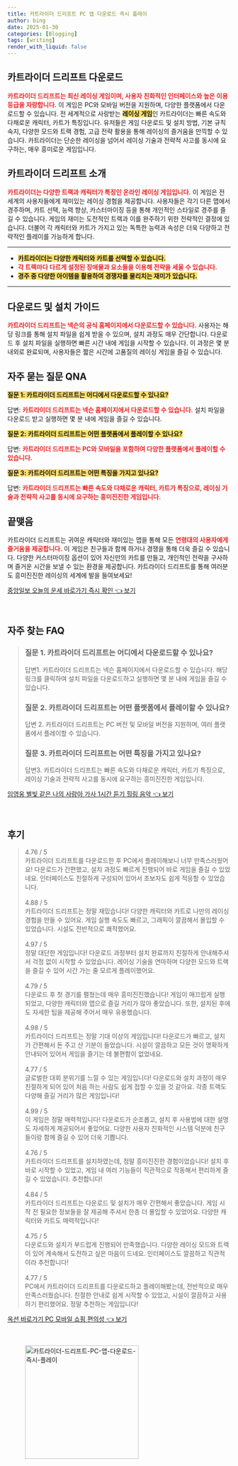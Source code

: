 ```yaml
---
title: 카트라이더 드리프트 PC 앱 다운로드 즉시 플레이
author: bing
date: 2025-01-30
categories: [Blogging]
tags: [writing]
render_with_liquid: false
---
```



<h2 id='카트라이더-드리프트-다운로드'>카트라이더 드리프트 다운로드</h2>

<p><b><span style="color: #ee2323;">카트라이더 드리프트는 최신 레이싱 게임이며, 사용자 친화적인 인터페이스와 높은 이용 등급을 자랑합니다.</span></b> 이 게임은 PC와 모바일 버전을 지원하며, 다양한 플랫폼에서 다운로드할 수 있습니다. 전 세계적으로 사랑받는 <b><span style="background-color: #ffe066;">레이싱 게임</span></b>인 카트라이더는 빠른 속도와 다채로운 캐릭터, 카트가 특징입니다. 유저들은 게임 다운로드 및 설치 방법, 기본 규칙 숙지, 다양한 모드와 트랙 경험, 고급 전략 활용을 통해 레이싱의 즐거움을 만끽할 수 있습니다. 카트라이더는 단순한 레이싱을 넘어서 레이싱 기술과 전략적 사고를 동시에 요구하는, 매우 흥미로운 게임입니다.</p>

<h2 id='카트라이더-드리프트-소개'>카트라이더 드리프트 소개</h2>

<p><b><span style="color: #ee2323;">카트라이더는 다양한 트랙과 캐릭터가 특징인 온라인 레이싱 게임입니다.</span></b> 이 게임은 전 세계의 사용자들에게 재미있는 레이싱 경험을 제공합니다. 사용자들은 각기 다른 맵에서 경주하며, 카트 선택, 능력 향상, 카스터마이징 등을 통해 개인적인 스타일로 경주를 즐길 수 있습니다. 게임의 재미는 도전적인 트랙과 이를 완주하기 위한 전략적인 결정에 있습니다. 더불어 각 캐릭터와 카트가 가지고 있는 독특한 능력과 속성은 더욱 다양하고 전략적인 플레이를 가능하게 합니다.</p>

<hr />

<ul>
    <li><b><span style="background-color: #ffe066;">카트라이더는 다양한 캐릭터와 카트를 선택할 수 있습니다.</span></b></li>
    <li><b><span style="color: #ee2323;">각 트랙마다 다르게 설정된 장애물과 요소들을 이용해 전략을 세울 수 있습니다.</span></b></li>
    <li><b><span style="background-color: #ffe066;">경주 중 다양한 아이템을 활용하여 경쟁자를 물리치는 재미가 있습니다.</span></b></li>
</ul>

<hr />

<h2 id='다운로드-및-설치-가이드'>다운로드 및 설치 가이드</h2>

<p><b><span style="color: #ee2323;">카트라이더 드리프트는 넥슨의 공식 홈페이지에서 다운로드할 수 있습니다.</span></b> 사용자는 해당 링크를 통해 설치 파일을 쉽게 받을 수 있으며, 설치 과정도 매우 간단합니다. 다운로드 후 설치 파일을 실행하면 빠른 시간 내에 게임을 시작할 수 있습니다. 이 과정은 몇 분 내외로 완료되며, 사용자들은 짧은 시간에 고품질의 레이싱 게임을 즐길 수 있습니다.</p>

<h2 id='자주-묻는-질문-FAQ'>자주 묻는 질문 QNA</h2>

<p><b><span style="background-color: #ffe066;">질문 1: 카트라이더 드리프트는 어디에서 다운로드할 수 있나요?</span></b></p>

<p>답변: <b><span style="color: #ee2323;">카트라이더 드리프트는 넥슨 홈페이지에서 다운로드할 수 있습니다.</span></b> 설치 파일을 다운로드 받고 실행하면 몇 분 내에 게임을 즐길 수 있습니다.</p>

<p><b><span style="background-color: #ffe066;">질문 2: 카트라이더 드리프트는 어떤 플랫폼에서 플레이할 수 있나요?</span></b></p>

<p>답변: <b><span style="color: #ee2323;">카트라이더 드리프트는 PC와 모바일을 포함하여 다양한 플랫폼에서 플레이할 수 있습니다.</span></b></p>

<p><b><span style="background-color: #ffe066;">질문 3: 카트라이더 드리프트는 어떤 특징을 가지고 있나요?</span></b></p>

<p>답변: <b><span style="color: #ee2323;">카트라이더 드리프트는 빠른 속도와 다채로운 캐릭터, 카트가 특징으로, 레이싱 기술과 전략적 사고를 동시에 요구하는 흥미진진한 게임입니다.</span></b></p>

<h2 id='끝맺음'>끝맺음</h2>

<p>카트라이더 드리프트는 귀여운 캐릭터와 재미있는 맵을 통해 모든 <b><span style="color: #ee2323;">연령대의 사용자에게 즐거움을 제공합니다.</span></b> 이 게임은 친구들과 함께 하거나 경쟁을 통해 더욱 즐길 수 있습니다. 다양한 커스터마이징 옵션이 있어 자신만의 카트를 만들고, 개인적인 전략을 구사하며 즐거운 시간을 보낼 수 있는 환경을 제공합니다. 카트라이더 드리프트를 통해 여러분도 흥미진진한 레이싱의 세계에 발을 들여보세요!</p>


<p><a class="click-button" title="중앙일보 오늘의 운세 바로가기 즉시 확인" href="https://greenforu.github.io/posts/%EC%A4%91%EC%95%99%EC%9D%BC%EB%B3%B4-%EC%98%A4%EB%8A%98%EC%9D%98-%EC%9A%B4%EC%84%B8-%EB%B0%94%EB%A1%9C%EA%B0%80%EA%B8%B0-%EC%A6%89%EC%8B%9C-%ED%99%95%EC%9D%B8/" rel="dofollow">중앙일보 오늘의 운세 바로가기 즉시 확인 👈 보기</a></p><br>
<h2 id='자주_찾는_FAQ'>자주 찾는 FAQ</h2>
<div itemscope="" itemtype="https://schema.org/FAQPage"> 
<blockquote> 
<div itemscope="" itemprop="mainEntity" itemtype="https://schema.org/Question"> 
<h3 itemprop="name">질문 1. 카트라이더 드리프트는 어디에서 다운로드할 수 있나요?</h3> 
<div itemscope="" itemprop="acceptedAnswer" itemtype="https://schema.org/Answer"> 
<span itemprop="text"> 
<p>답변1. 카트라이더 드리프트는 넥슨 홈페이지에서 다운로드할 수 있습니다. 해당 링크를 클릭하여 설치 파일을 다운로드하고 실행하면 몇 분 내에 게임을 즐길 수 있습니다.</p> 
</span> 
</div> 
</div> 

<div itemscope="" itemprop="mainEntity" itemtype="https://schema.org/Question"> 
<h3 itemprop="name">질문 2. 카트라이더 드리프트는 어떤 플랫폼에서 플레이할 수 있나요?</h3> 
<div itemscope="" itemprop="acceptedAnswer" itemtype="https://schema.org/Answer"> 
<span itemprop="text"> 
<p>답변 2. 카트라이더 드리프트는 PC 버전 및 모바일 버전을 지원하며, 여러 플랫폼에서 플레이할 수 있습니다.</p> 
</span> 
</div> 
</div> 

<div itemscope="" itemprop="mainEntity" itemtype="https://schema.org/Question"> 
<h3 itemprop="name">질문 3. 카트라이더 드리프트는 어떤 특징을 가지고 있나요?</h3> 
<div itemscope="" itemprop="acceptedAnswer" itemtype="https://schema.org/Answer"> 
<span itemprop="text"> 
<p>답변3. 카트라이더 드리프트는 빠른 속도와 다채로운 캐릭터, 카트가 특징으로, 레이싱 기술과 전략적 사고를 동시에 요구하는 흥미진진한 게임입니다.</p> 
</span> 
</div> 
</div> 
</blockquote> 
</div>
<p><a class="click-button" title="임영웅 별빛 같은 나의 사랑아 가사 1시간 듣기 힐링 음악" href="https://greenforu.github.io/posts/%EC%9E%84%EC%98%81%EC%9B%85-%EB%B3%84%EB%B9%9B-%EA%B0%99%EC%9D%80-%EB%82%98%EC%9D%98-%EC%82%AC%EB%9E%91%EC%95%84-%EA%B0%80%EC%82%AC-1%EC%8B%9C%EA%B0%84-%EB%93%A3%EA%B8%B0-%ED%9E%90%EB%A7%81-%EC%9D%8C%EC%95%85/" rel="dofollow">임영웅 별빛 같은 나의 사랑아 가사 1시간 듣기 힐링 음악 👈 보기</a></p><br>
<h2 id='후기'>후기</h2>
<div itemscope itemtype="https://schema.org/Product">
  <blockquote>
  <div itemprop="review" itemscope itemtype="https://schema.org/Review">
      <div itemprop="reviewRating" itemscope itemtype="https://schema.org/Rating"> <span itemprop="ratingValue">4.76</span> / <span itemprop="bestRating">5</span> </div>
      <span itemprop="reviewBody">카트라이더 드리프트를 다운로드한 후 PC에서 플레이해보니 너무 만족스러웠어요! 다운로드가 간편했고, 설치 과정도 빠르게 진행되어 바로 게임을 즐길 수 있었네요. 인터페이스도 친절하게 구성되어 있어서 초보자도 쉽게 적응할 수 있었습니다.</span>
  </div>
  <br>
  <div itemprop="review" itemscope itemtype="https://schema.org/Review">
      <div itemprop="reviewRating" itemscope itemtype="https://schema.org/Rating"> <span itemprop="ratingValue">4.88</span> / <span itemprop="bestRating">5</span> </div>
      <span itemprop="reviewBody">카트라이더 드리프트는 정말 재밌습니다! 다양한 캐릭터와 카트로 나만의 레이싱 경험을 만들 수 있어요. 게임 실행 속도도 빠르고, 그래픽이 깔끔해서 몰입할 수 있었습니다. 시설도 전반적으로 쾌적했어요.</span>
  </div>
  <br>
  <div itemprop="review" itemscope itemtype="https://schema.org/Review">
      <div itemprop="reviewRating" itemscope itemtype="https://schema.org/Rating"> <span itemprop="ratingValue">4.97</span> / <span itemprop="bestRating">5</span> </div>
      <span itemprop="reviewBody">정말 대단한 게임입니다! 다운로드 과정부터 설치 완료까지 친절하게 안내해주셔서 걱정 없이 시작할 수 있었습니다. 레이싱 기술을 연마하며 다양한 모드와 트랙을 즐길 수 있어 시간 가는 줄 모르게 플레이했어요.</span>
  </div>
  <br>
  <div itemprop="review" itemscope itemtype="https://schema.org/Review">
      <div itemprop="reviewRating" itemscope itemtype="https://schema.org/Rating"> <span itemprop="ratingValue">4.79</span> / <span itemprop="bestRating">5</span> </div>
      <span itemprop="reviewBody">다운로드 후 첫 경기를 펼쳤는데 매우 흥미진진했습니다! 게임이 매끄럽게 실행되었고, 다양한 캐릭터와 맵으로 즐길 거리가 많아 좋았습니다. 또한, 설치된 후에도 자세한 팁을 제공해 주어서 매우 유용했습니다.</span>
  </div>
  <br>
  <div itemprop="review" itemscope itemtype="https://schema.org/Review">
      <div itemprop="reviewRating" itemscope itemtype="https://schema.org/Rating"> <span itemprop="ratingValue">4.98</span> / <span itemprop="bestRating">5</span> </div>
      <span itemprop="reviewBody">카트라이더 드리프트는 정말 기대 이상의 게임입니다! 다운로드가 빠르고, 설치가 간편해서 돈 주고 산 기분이 들었습니다. 시설이 깔끔하고 모든 것이 명확하게 안내되어 있어서 게임을 즐기는 데 불편함이 없었네요.</span>
  </div>
  <br>
  <div itemprop="review" itemscope itemtype="https://schema.org/Review">
      <div itemprop="reviewRating" itemscope itemtype="https://schema.org/Rating"> <span itemprop="ratingValue">4.77</span> / <span itemprop="bestRating">5</span> </div>
      <span itemprop="reviewBody">글로벌한 대회 분위기를 느낄 수 있는 게임입니다! 다운로드와 설치 과정이 매우 친절하게 되어 있어 처음 하는 사람도 쉽게 접할 수 있을 것 같아요. 각종 트랙도 다양해 즐길 거리가 많은 게임입니다!</span>
  </div>
  <br>
  <div itemprop="review" itemscope itemtype="https://schema.org/Review">
      <div itemprop="reviewRating" itemscope itemtype="https://schema.org/Rating"> <span itemprop="ratingValue">4.99</span> / <span itemprop="bestRating">5</span> </div>
      <span itemprop="reviewBody">이 게임은 정말 매력적입니다! 다운로드가 순조롭고, 설치 후 사용법에 대한 설명도 자세하게 제공되어서 좋았어요. 다양한 사용자 친화적인 시스템 덕분에 친구들이랑 함께 즐길 수 있어 더욱 기쁩니다.</span>
  </div>
  <br>
  <div itemprop="review" itemscope itemtype="https://schema.org/Review">
      <div itemprop="reviewRating" itemscope itemtype="https://schema.org/Rating"> <span itemprop="ratingValue">4.76</span> / <span itemprop="bestRating">5</span> </div>
      <span itemprop="reviewBody">카트라이더 드리프트를 설치하였는데, 정말 흥미진진한 경험이었습니다! 설치 후 바로 시작할 수 있었고, 게임 내 여러 기능들이 직관적으로 작동해서 편리하게 즐길 수 있었습니다. 추천합니다!</span>
  </div>
  <br>
  <div itemprop="review" itemscope itemtype="https://schema.org/Review">
      <div itemprop="reviewRating" itemscope itemtype="https://schema.org/Rating"> <span itemprop="ratingValue">4.84</span> / <span itemprop="bestRating">5</span> </div>
      <span itemprop="reviewBody">카트라이더 드리프트는 다운로드 및 설치가 매우 간편해서 좋았습니다. 게임 시작 전 필요한 정보들을 잘 제공해 주셔서 한층 더 몰입할 수 있었어요. 다양한 캐릭터와 카트도 매력적입니다!</span>
  </div>
  <br>
  <div itemprop="review" itemscope itemtype="https://schema.org/Review">
      <div itemprop="reviewRating" itemscope itemtype="https://schema.org/Rating"> <span itemprop="ratingValue">4.75</span> / <span itemprop="bestRating">5</span> </div>
      <span itemprop="reviewBody">다운로드와 설치가 부드럽게 진행되어 만족했습니다. 다양한 레이싱 모드와 트랙이 있어 계속해서 도전하고 싶은 마음이 드네요. 인터페이스도 깔끔하고 직관적이라 추천합니다!</span>
  </div>
  <br>
  <div itemprop="review" itemscope itemtype="https://schema.org/Review">
      <div itemprop="reviewRating" itemscope itemtype="https://schema.org/Rating"> <span itemprop="ratingValue">4.77</span> / <span itemprop="bestRating">5</span> </div>
      <span itemprop="reviewBody">PC에서 카트라이더 드리프트를 다운로드하고 플레이해봤는데, 전반적으로 매우 만족스러웠습니다. 친절한 안내로 쉽게 시작할 수 있었고, 시설이 깔끔하고 사용하기 편리했어요. 정말 추천하는 게임입니다!</span>
  </div>
  </blockquote>
</div>
<p><a class="click-button" title="옥션 바로가기 PC 모바일 쇼핑 편의성" href="https://greenforu.github.io/posts/%EC%98%A5%EC%85%98-%EB%B0%94%EB%A1%9C%EA%B0%80%EA%B8%B0-PC-%EB%AA%A8%EB%B0%94%EC%9D%BC-%EC%87%BC%ED%95%91-%ED%8E%B8%EC%9D%98%EC%84%B1/" rel="dofollow">옥션 바로가기 PC 모바일 쇼핑 편의성 👈 보기</a></p><br>
<figure class="image"><img src="https://greenforu.github.io/assets/img/thumbnail/카트라이더-드리프트-PC-앱-다운로드-즉시-플레이.webp" alt="카트라이더-드리프트-PC-앱-다운로드-즉시-플레이" width="256" height="256"></figure>